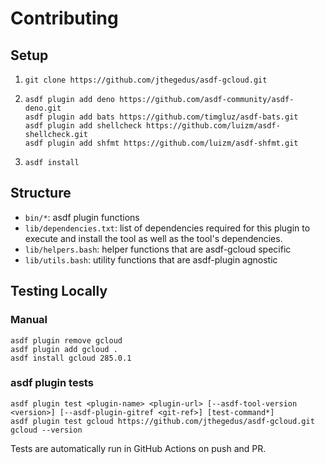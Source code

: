 # Contributing

## Setup

1. `git clone https://github.com/jthegedus/asdf-gcloud.git`
1. ```
   asdf plugin add deno https://github.com/asdf-community/asdf-deno.git
   asdf plugin add bats https://github.com/timgluz/asdf-bats.git
   asdf plugin add shellcheck https://github.com/luizm/asdf-shellcheck.git
   asdf plugin add shfmt https://github.com/luizm/asdf-shfmt.git
   ```
1. `asdf install`

## Structure

- `bin/*`: asdf plugin functions
- `lib/dependencies.txt`: list of dependencies required for this plugin to
  execute and install the tool as well as the tool's dependencies.
- `lib/helpers.bash`: helper functions that are asdf-gcloud specific
- `lib/utils.bash`: utility functions that are asdf-plugin agnostic

## Testing Locally

### Manual

```shell
asdf plugin remove gcloud
asdf plugin add gcloud .
asdf install gcloud 285.0.1
```

### asdf plugin tests

```shell
asdf plugin test <plugin-name> <plugin-url> [--asdf-tool-version <version>] [--asdf-plugin-gitref <git-ref>] [test-command*]
asdf plugin test gcloud https://github.com/jthegedus/asdf-gcloud.git gcloud --version
```

Tests are automatically run in GitHub Actions on push and PR.
